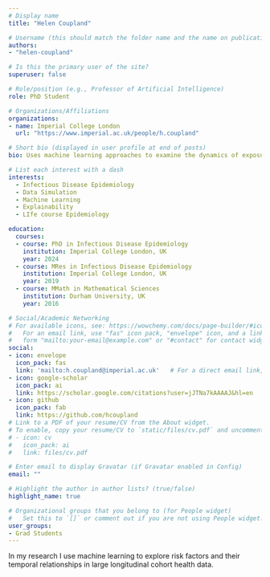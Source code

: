 ```yaml
---
# Display name
title: "Helen Coupland"

# Username (this should match the folder name and the name on publications)
authors:
- "helen-coupland"

# Is this the primary user of the site?
superuser: false

# Role/position (e.g., Professor of Artificial Intelligence)
role: PhD Student

# Organizations/Affiliations
organizations:
- name: Imperial College London
  url: "https://www.imperial.ac.uk/people/h.coupland"

# Short bio (displayed in user profile at end of posts)
bio: Uses machine learning approaches to examine the dynamics of exposure events that give rise to health outcomes.

# List each interest with a dash
interests:
  - Infectious Disease Epidemiology
  - Data Simulation
  - Machine Learning
  - Explainability
  - LIfe course Epidemiology

education:
  courses:
  - course: PhD in Infectious Disease Epidemiology
    institution: Imperial College London, UK
    year: 2024
  - course: MRes in Infectious Disease Epidemiology
    institution: Imperial College London, UK
    year: 2019
  - course: MMath in Mathematical Sciences
    institution: Durham University, UK
    year: 2016

# Social/Academic Networking
# For available icons, see: https://wowchemy.com/docs/page-builder/#icons
#   For an email link, use "fas" icon pack, "envelope" icon, and a link in the
#   form "mailto:your-email@example.com" or "#contact" for contact widget.
social:
- icon: envelope
  icon_pack: fas
  link: 'mailto:h.coupland@imperial.ac.uk'   # For a direct email link, use "mailto:test@example.org".
- icon: google-scholar
  icon_pack: ai
  link: https://scholar.google.com/citations?user=jJTNa7kAAAAJ&hl=en
- icon: github
  icon_pack: fab
  link: https://github.com/hcoupland
# Link to a PDF of your resume/CV from the About widget.
# To enable, copy your resume/CV to `static/files/cv.pdf` and uncomment the lines below.
# - icon: cv
#   icon_pack: ai
#   link: files/cv.pdf

# Enter email to display Gravatar (if Gravatar enabled in Config)
email: ""

# Highlight the author in author lists? (true/false)
highlight_name: true

# Organizational groups that you belong to (for People widget)
#   Set this to `[]` or comment out if you are not using People widget.
user_groups:
- Grad Students
---
```


In my research I use machine learning to explore risk factors and their temporal relationships in large longitudinal cohort health data.